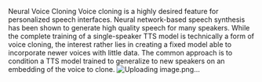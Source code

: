 
Neural Voice Cloning
Voice cloning is a highly desired feature for personalized speech interfaces. Neural network-based speech synthesis has been shown to generate high quality speech for many speakers.
While the complete training of a single-speaker TTS model is technically a form of voice cloning, the interest rather lies in creating a fixed model able to incorporate newer voices with little data. 
The common approach is to condition a TTS model trained to generalize to new speakers on an embedding of the voice to clone.
![Uploading image.png…]()
